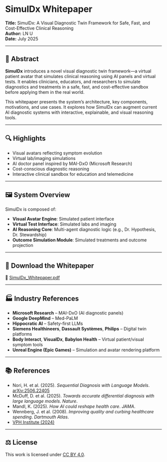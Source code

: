 # SimulDx Whitepaper

**Title:** SimulDx: A Visual Diagnostic Twin Framework for Safe, Fast, and Cost-Effective Clinical Reasoning  
**Author:** LN U  
**Date:** July 2025

---

## 📄 Abstract

**SimulDx** introduces a novel visual diagnostic twin framework—a virtual patient avatar that simulates clinical reasoning using AI panels and virtual tests. It enables clinicians, educators, and researchers to simulate diagnostics and treatments in a safe, fast, and cost-effective sandbox before applying them in the real world.

This whitepaper presents the system’s architecture, key components, motivations, and use cases. It explores how SimulDx can augment current AI diagnostic systems with interactive, explainable, and visual reasoning tools.

---

## 🔍 Highlights

- Visual avatars reflecting symptom evolution  
- Virtual lab/imaging simulations  
- AI doctor panel inspired by MAI-DxO (Microsoft Research)  
- Cost-conscious diagnostic reasoning  
- Interactive clinical sandbox for education and telemedicine

---

## 🖼️ System Overview

SimulDx is composed of:

- **Visual Avatar Engine**: Simulated patient interface  
- **Virtual Test Interface**: Simulated labs and imaging  
- **AI Reasoning Core**: Multi-agent diagnostic logic (e.g., Dr. Hypothesis, Dr. Stewardship)  
- **Outcome Simulation Module**: Simulated treatments and outcome projection

---

## 📘 Download the Whitepaper

📄 [SimulDx_Whitepaper.pdf](SimulDx_Whitepaper.pdf)

---

## 🏭 Industry References

- **Microsoft Research** – MAI-DxO (AI diagnostic panels)  
- **Google DeepMind** – Med-PaLM  
- **Hippocratic AI** – Safety-first LLMs  
- **Siemens Healthineers**, **Dassault Systèmes**, **Philips** – Digital twin platforms  
- **Body Interact**, **VisualDx**, **Babylon Health** – Virtual patient/visual symptom tools  
- **Unreal Engine (Epic Games)** – Simulation and avatar rendering platform

---

## 📚 References

- Nori, H. et al. (2025). *Sequential Diagnosis with Language Models*. [arXiv:2506.22405](https://arxiv.org/abs/2506.22405)  
- McDuff, D. et al. (2025). *Towards accurate differential diagnosis with large language models*. *Nature*.  
- Mandl, K. (2025). *How AI could reshape health care*. *JAMA*.  
- Wennberg, J. et al. (2008). *Improving quality and curbing healthcare spending*. *Dartmouth Atlas*.  
- [VPH Institute (2024)](https://www.vph-institute.org/)

---

## ⚖️ License

This work is licensed under [CC BY 4.0](https://creativecommons.org/licenses/by/4.0/).

